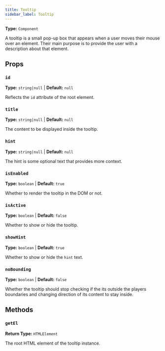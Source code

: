 ```yaml
---
title: Tooltip
sidebar_label: Tooltip
---
```


**Type:** `Component`

A tooltip is a small pop-up box that appears when a user moves their mouse over an element. Their main
purpose is to provide the user with a description about that element.

## Props

### `id`

**Type:** `string|null` | **Default:** `null`

Reflects the `id` attribute of the root element.

### `title`

**Type:** `string|null` | **Default:** `null`

The content to be displayed inside the tooltip.

### `hint`

**Type:** `string|null` | **Default:** `null`

The hint is some optional text that provides more context.

### `isEnabled`

**Type:** `boolean` | **Default:** `true`

Whether to render the tooltip in the DOM or not.

### `isActive`

**Type:** `boolean` | **Default:** `false`

Whether to show or hide the tooltip.

### `showHint`

**Type:** `boolean` | **Default:** `true`

Whether to show or hide the `hint` text.

### `noBounding`

**Type:** `boolean` | **Default:** `false`

Whether the tooltip should stop checking if the its outside the players boundaries and
changing direction of its content to stay inside.

## Methods

### `getEl`

**Return Type:** `HTMLElement`

The root HTML element of the tooltip instance.
